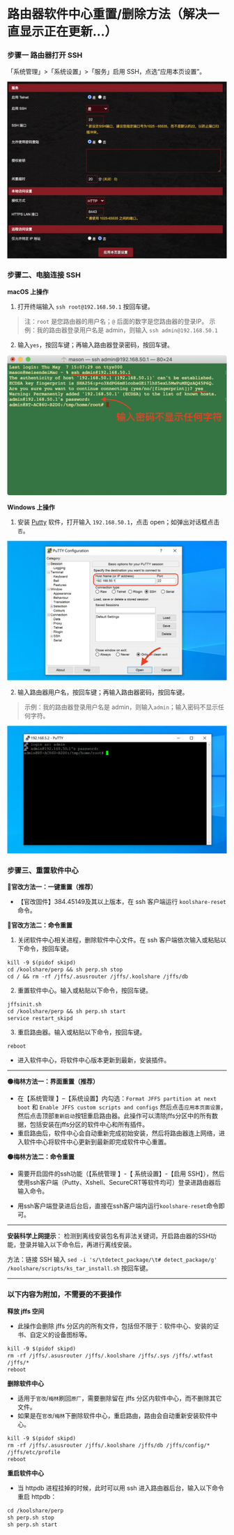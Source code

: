 # 路由器软件中心重置/删除方法（解决一直显示正在更新…）

### 步骤一 路由器打开 SSH
「系统管理」>「系统设置」>「服务」启用 SSH，点选“应用本页设置”。

![](pic/01kaiqissh.png)



### 步骤二、电脑连接 SSH
**macOS 上操作**
1. 打开终端输入 `ssh root@192.168.50.1` 按回车键。
> 注：`root` 是您路由器的用户名；`@` 后面的数字是您路由器的登录IP。
> 示例：我的路由器登录用户名是 admin，则输入 `ssh admin@192.168.50.1`
2. 输入`yes`，按回车键；再输入路由器登录密码，按回车键。

![](pic/02macssh.png)

**Windows 上操作**
1. 安装 [Putty](https://www.chiark.greenend.org.uk/~sgtatham/putty/latest.html) 软件，打开输入 `192.168.50.1`，点击 open；如弹出对话框点击`否`。

![](pic/03winssh1.png)

2. 输入路由器用户名，按回车键；再输入路由器密码，按回车键。
>示例：我的路由器登录用户名是 admin，则输入`admin`；输入密码不显示任何字符。

![](pic/04winssh2.png)

### 步骤三、重置软件中心
**🔴官改方法一：一键重置（推荐）**

* 【官改固件】384.45149及其以上版本，在 ssh 客户端运行 `koolshare-reset` 命令。

**🔴官改方法二：命令重置**

1. 关闭软件中心相关进程，删除软件中心文件。在 ssh 客户端依次输入或粘贴以下命令，按回车键。

```
kill -9 $(pidof skipd)
cd /koolshare/perp && sh perp.sh stop
cd / && rm -rf /jffs/.asusrouter /jffs/.koolshare /jffs/db
```
2. 重置软件中心。输入或粘贴以下命令，按回车键。

```
jffsinit.sh
cd /koolshare/perp && sh perp.sh start
service restart_skipd
```
3. 重启路由器。输入或粘贴以下命令，按回车键。

```
reboot
```
* 进入软件中心，将软件中心版本更新到最新，安装插件。

---

**🟢梅林方法一：界面重置（推荐）**

* 在【系统管理 】–【系统设置】内勾选：`Format JFFS partition at next boot` 和 `Enable JFFS custom scripts and configs` 然后点击`应用本页面设置`，然后点击顶部`重新启动`按钮重启路由器。此操作可以清除jffs分区中的所有数据，包括安装在jffs分区的软件中心和所有插件。
* 重启路由后，软件中心会自动重新完成初始安装，然后将路由器连上网络，进入软件中心将软件中心更新到最新即完成软件中心重置。

**🟢梅林方法二：命令重置**

* 需要开启固件的ssh功能（【系统管理 】-【 系统设置】-【启用 SSH】），然后使用ssh客户端（Putty、Xshell、SecureCRT等软件均可）登录进路由器后输入命令。

* 用ssh客户端登录进后台后，直接在ssh客户端内运行`koolshare-reset`命令即可。

---

**安装科学上网提示**： 检测到离线安装包名有非法关键词，开启路由器的SSH功能，登录并输入以下命令后，再进行离线安装。

方法：链接 SSH 输入 `sed -i 's/\tdetect_package/\t# detect_package/g' /koolshare/scripts/ks_tar_install.sh` 按回车键。

---
### 以下内容为附加，不需要的不要操作
**释放 jffs 空间**
* 此操作会删除 jffs 分区内的所有文件，包括但不限于：软件中心、安装的证书、自定义的设备图标等。
```
kill -9 $(pidof skipd)
rm -rf /jffs/.asusrouter /jffs/.koolshare /jffs/.sys /jffs/.wtfast /jffs/*
reboot
```

**删除软件中心**
* 适用于`官改`/`梅林`刷回`原厂`，需要删除留在 jffs 分区内软件中心，而不删除其它文件。
* 如果是在`官改`/`梅林`下删除软件中心，重启路由，路由会自动重新安装软件中心。
```
kill -9 $(pidof skipd)
rm -rf /jffs/.asusrouter /jffs/.koolshare /jffs/db /jffs/config/* /jffs/etc/profile
reboot
```
**重启软件中心**
* 当 httpdb 进程挂掉的时候，此时可以用 ssh 进入路由器后台，输入以下命令重启 httpdb：
```
cd /koolshare/perp
sh perp.sh stop
sh perp.sh start
```